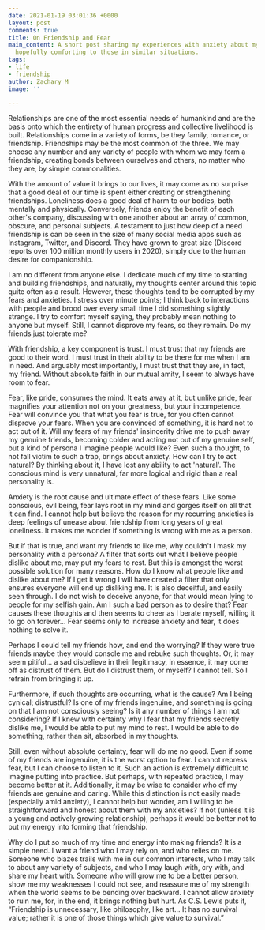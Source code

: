 ```yaml
---
date: 2021-01-19 03:01:36 +0000
layout: post
comments: true
title: On Friendship and Fear
main_content: A short post sharing my experiences with anxiety about my friendships,
  hopefully comforting to those in similar situations.
tags:
- life
- friendship
author: Zachary M
image: ''

---
```

Relationships are one of the most essential needs of humankind and are the basis onto which the entirety of human progress and collective livelihood is built. Relationships come in a variety of forms, be they family, romance, or friendship. Friendships may be the most common of the three. We may choose any number and any variety of people with whom we may form a friendship, creating bonds between ourselves and others, no matter who they are, by simple commonalities.

With the amount of value it brings to our lives, it may come as no surprise that a good deal of our time is spent either creating or strengthening friendships. Loneliness does a good deal of harm to our bodies, both mentally and physically. Conversely, friends enjoy the benefit of each other's company, discussing with one another about an array of common, obscure, and personal subjects. A testament to just how deep of a need friendship is can be seen in the size of many social media apps such as Instagram, Twitter, and Discord. They have grown to great size (Discord reports over 100 million monthly users in 2020), simply due to the human desire for companionship.

I am no different from anyone else. I dedicate much of my time to starting and building friendships, and naturally, my thoughts center around this topic quite often as a result. However, these thoughts tend to be corrupted by my fears and anxieties. I stress over minute points; I think back to interactions with people and brood over every small time I did something slightly strange. I try to comfort myself saying, they probably mean nothing to anyone but myself. Still, I cannot disprove my fears, so they remain. Do my friends just tolerate me?

With friendship, a key component is trust. I must trust that my friends are good to their word. I must trust in their ability to be there for me when I am in need. And arguably most importantly, I must trust that they are, in fact, my friend. Without absolute faith in our mutual amity, I seem to always have room to fear.

Fear, like pride, consumes the mind. It eats away at it, but unlike pride, fear magnifies your attention not on your greatness, but your incompetence. Fear will convince you that what you fear is true, for you often cannot disprove your fears. When you are convinced of something, it is hard not to act out of it. Will my fears of my friends' insincerity drive me to push away my genuine friends, becoming colder and acting not out of my genuine self, but a kind of persona I imagine people would like? Even such a thought, to not fall victim to such a trap, brings about anxiety. How can I try to act natural? By thinking about it, I have lost any ability to act 'natural'. The conscious mind is very unnatural, far more logical and rigid than a real personality is.

Anxiety is the root cause and ultimate effect of these fears. Like some conscious, evil being, fear lays root in my mind and gorges itself on all that it can find. I cannot help but believe the reason for my recurring anxieties is deep feelings of unease about friendship from long years of great loneliness. It makes me wonder if something is wrong with me as a person.

But if that is true, and want my friends to like me, why couldn't I mask my personality with a persona? A filter that sorts out what I believe people dislike about me, may put my fears to rest. But this is amongst the worst possible solution for many reasons. How do I know what people like and dislike about me? If I get it wrong I will have created a filter that only ensures everyone will end up disliking me. It is also deceitful, and easily seen through. I do not wish to deceive anyone, for that would mean lying to people for my selfish gain. Am I such a bad person as to desire that? Fear causes these thoughts and then seems to cheer as I berate myself, willing it to go on forever… Fear seems only to increase anxiety and fear, it does nothing to solve it.

Perhaps I could tell my friends how, and end the worrying? If they were true friends maybe they would console me and rebuke such thoughts. Or, it may seem pitiful… a sad disbelieve in their legitimacy, in essence, it may come off as distrust of them. But do I distrust them, or myself? I cannot tell. So I refrain from bringing it up.

Furthermore, if such thoughts are occurring, what is the cause? Am I being cynical; distrustful? Is one of my friends ingenuine, and something is going on that I am not consciously seeing? Is it any number of things I am not considering? If I knew with certainty why I fear that my friends secretly dislike me, I would be able to put my mind to rest. I would be able to do something, rather than sit, absorbed in my thoughts.

Still, even without absolute certainty, fear will do me no good. Even if some of my friends are ingenuine, it is the worst option to fear. I cannot repress fear, but I can choose to listen to it. Such an action is extremely difficult to imagine putting into practice. But perhaps, with repeated practice, I may become better at it. Additionally, it may be wise to consider who of my friends are genuine and caring. While this distinction is not easily made (especially amid anxiety), I cannot help but wonder, am I willing to be straightforward and honest about them with my anxieties? If not (unless it is a young and actively growing relationship), perhaps it would be better not to put my energy into forming that friendship.

Why do I put so much of my time and energy into making friends? It is a simple need. I want a friend who I may rely on, and who relies on me. Someone who blazes trails with me in our common interests, who I may talk to about any variety of subjects, and who I may laugh with, cry with, and share my heart with. Someone who will grow me to be a better person, show me my weaknesses I could not see, and reassure me of my strength when the world seems to be bending over backward. I cannot allow anxiety to ruin me, for, in the end, it brings nothing but hurt. As C.S. Lewis puts it, “Friendship is unnecessary, like philosophy, like art... It has no survival value; rather it is one of those things which give value to survival.”